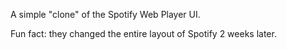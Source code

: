 A simple "clone" of the Spotify Web Player UI.

Fun fact: they changed the entire layout of Spotify 2 weeks later. 
